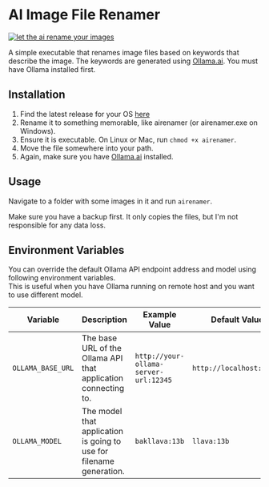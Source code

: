 # AI Image File Renamer

[![let the ai rename your images](https://img.youtube.com/vi/W4Bn73JHPZs/0.jpg)](https://www.youtube.com/watch?v=W4Bn73JHPZs)


A simple executable that renames image files based on keywords that describe the image. The keywords are generated using [Ollama.ai](https://ollama.ai). You must have Ollama installed first.

## Installation

1. Find the latest release for your OS [here](https://github.com/technovangelist/obm/releases/latest/)
2. Rename it to something memorable, like airenamer (or airenamer.exe on Windows).
3. Ensure it is executable. On Linux or Mac, run `chmod +x airenamer`.
4. Move the file somewhere into your path.
5. Again, make sure you have [Ollama.ai](https://ollama.ai) installed.

## Usage

Navigate to a folder with some images in it and run `airenamer`.

Make sure you have a backup first. It only copies the files, but I'm not responsible for any data loss.

## Environment Variables

You can override the default Ollama API endpoint address and model using following environment variables.  
This is useful when you have Ollama running on remote host and you want to use different model.

| Variable               | Description                                                                                            | Example Value                          | Default Value              |
|------------------------|-----------------------------------------------------------------------------------------------|--------------------------------------|---------------------------|
| `OLLAMA_BASE_URL`      | The base URL of the Ollama API that application connecting to.                           | `http://your-ollama-server-url:12345`               | `http://localhost:11434`          |
| `OLLAMA_MODEL`         | The model that application is going to use for filename generation.                                | `bakllava:13b`                           | `llava:13b`          |
